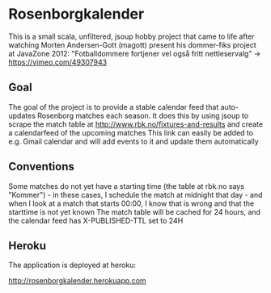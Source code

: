 # Rosenborgkalender

This is a small scala, unfiltered, jsoup hobby project that came to life after watching Morten Andersen-Gott (magott) present his dommer-fiks project at JavaZone 2012: "Fotballdommere fortjener vel også fritt nettleservalg" -> https://vimeo.com/49307943

## Goal
The goal of the project is to provide a stable calendar feed that auto-updates Rosenborg matches each season.
It does this by using jsoup to scrape the match table at http://www.rbk.no/fixtures-and-results and create a calendarfeed of the upcoming matches
This link can easily be added to e.g. Gmail calendar and will add events to it and update them automatically

## Conventions
Some matches do not yet have a starting time (the table at rbk.no says "Kommer") - in these cases, I schedule the match at midnight that day - and when I look at a match that starts 00:00, I know that is wrong and that the starttime is not yet known
The match table will be cached for 24 hours, and the calendar feed has X-PUBLISHED-TTL set to 24H

## Heroku
The application is deployed at heroku:

http://rosenborgkalender.herokuapp.com

